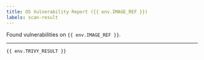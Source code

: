 ```yaml
---
title: OS Vulnerability Report ({{ env.IMAGE_REF }})
labels: scan-result
---
```


Found vulnerabilities on `{{ env.IMAGE_REF }}`.

----

```
{{ env.TRIVY_RESULT }}
```